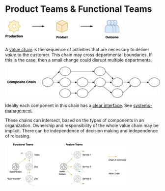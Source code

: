 # Product Teams & Functional Teams

<img src="../img/production-outcome.png" alt="production-outcome" style="max-height:5em;" />

A [value chain](../labour/value-chains.md) is the sequence of activities that are necessary to deliver *value* to the customer. This chain may cross departmental boundaries. If this is the case, then a small change could disrupt multiple departments.

<img src="../img/composite-chain.png" alt="composite-chain" style="max-height:8em;" />

Ideally each component in this chain has a [clear interface](https://en.wikipedia.org/wiki/Interface_segregation_principle). See [systems-management](../systems/systems-management.md).



These chains can intersect, based on the types of components in an organization. Ownership and responsibility of the whole value chain may be implicit. There can be independence of decision making and independence of releasing.

<img src="../img/feature-functional-teams.png" alt="feature-functional-teams" style="width:80%;" />

